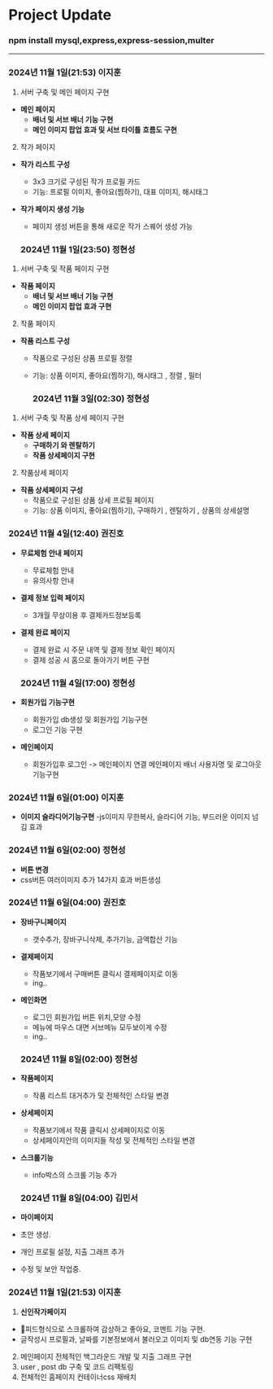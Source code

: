 # Project Update
###  npm install mysql,express,express-session,multer
---
### 2024년 11월 1일(21:53) 이지훈
1. 서버 구축 및 메인 페이지 구현
- **메인 페이지**
  - **배너 및 서브 배너 기능 구현**
  - **메인 이미지 팝업 효과 및 서브 타이틀 흐름도 구현**
2. 작가 페이지
- **작가 리스트 구성**
  - 3x3 크기로 구성된 작가 프로필 카드
  - 기능: 프로필 이미지, 좋아요(찜하기), 대표 이미지, 해시태그 
- **작가 페이지 생성 기능**
  - 페이지 생성 버튼을 통해 새로운 작가 스퀘어 생성 가능

  ### 2024년 11월 1일(23:50) 정현성
1. 서버 구축 및 작품 페이지 구현
- **작품 페이지**
  - **배너 및 서브 배너 기능 구현**
  - **메인 이미지 팝업 효과 구현**
2. 작품 페이지
- **작품 리스트 구성**
  - 작품으로 구성된 상품 프로필 정렬
  - 기능: 상품 이미지, 좋아요(찜하기), 해시태그 , 정렬 , 필터

    ### 2024년 11월 3일(02:30) 정현성
1. 서버 구축 및 작품 상세 페이지 구현
- **작품 상세 페이지**
  - **구매하기 와 렌탈하기**
  - **작품 상세페이지 구현**
2. 작품상세 페이지
- **작품 상세페이지 구성**
  - 작품으로 구성된 상품 상세 프로필 페이지
  - 기능: 상품 이미지, 좋아요(찜하기), 구매하기 , 렌탈하기 , 상품의 상세설명


### 2024년 11월 4일(12:40) 권진호
- **무료체험 안내 페이지** 
  - 무료체험 안내
  - 유의사항 안내
- **결제 정보 입력 페이지**
  - 3개월 무상이용 후 결제카드정보등록
- **결제 완료 페이지**
  - 결제 완료 시 주문 내역 및 결제 정보 확인 페이지
  - 결제 성공 시 홈으로 돌아가기 버튼 구현

  ### 2024년 11월 4일(17:00) 정현성
- **회원가입 기능구현** 
  - 회원가입 db생성 및 회원가입 기능구현
  - 로그인 기능 구현
- **메인페이지**
  - 회원가입후 로그인 -> 메인페이지 연결 메인페이지 배너 사용자명 및 로그아웃기능구현

### 2024년 11월 6일(01:00) 이지훈
- **이미지 슬라디어기능구현** 
-js이미지 무한복사, 슬라디어 기능, 부드러운 이미지 넘김 효과

### 2024년 11월 6일(02:00) 정현성
- **버튼 변경**
- css버튼 여러이미지 추가 14가지 효과 버튼생성

### 2024년 11월 6일(04:00) 권진호
- **장바구니페이지** 
  - 갯수추가, 장바구니삭제, 추가기능, 금액합산 기능 
- **결제페이지**
  - 작품보기에서 구매버튼 클릭시 결제페이지로 이동
  - ing..
- **메인화면**
  - 로그인 회원가입 버튼 위치,모양 수정
  - 메뉴에 마우스 대면 서브메뉴 모두보이게 수정
  - ing..

  ### 2024년 11월 8일(02:00) 정현성
- **작품페이지** 
  - 작품 리스트 대거추가 및 전체적인 스타일 변경
- **상세페이지**
  - 작품보기에서 작품 클릭시 상세페이지로 이동
  - 상세페이지안의 이미지들 작성 및 전체적인 스타일 변경
- **스크롤기능**
  - info박스의 스크롤 기능 추가
 
  ### 2024년 11월 8일(04:00) 김민서
- **마이페이지**
- 초안 생성.
- 개인 프로필 설정, 지출 그래프 추가
- 수정 및 보안 작업중.

### 2024년 11월 1일(21:53) 이지훈
1. **신인작가페이지**
  - 피드형식으로 스크롤하여 감상하고 좋아요, 코멘트 기능 구현.
  - 글작성시 프로필과, 날짜를 기본정보에서 불러오고 이미지 및 db연동 기능 구현
2.  메인페이지 전체적인 백그라운드 개발 및 지출 그래프 구현
3.  user , post db 구축 및 코드 리팩토링
4. 전체적인 홈페이지 컨테이너css 재배치
